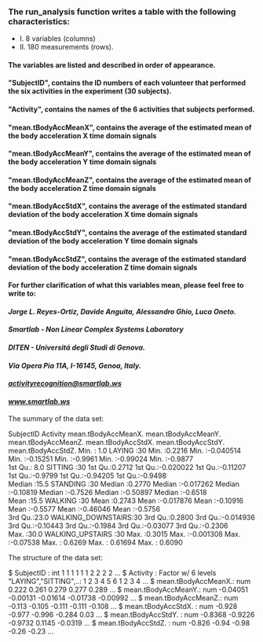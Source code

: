 ### The run_analysis function writes a table with the following characteristics:

* I. 8 variables (columns)
* II. 180 measurements (rows). 

#### The variables are listed and described in order of appearance.
#### **"SubjectID"**, contains the ID numbers of each volunteer that performed the six activities in the experiment (30 subjects).
#### **"Activity"**, contains the names of the 6 activities that subjects performed.
#### **"mean.tBodyAccMeanX"**, contains the average of the estimated mean of the body acceleration X time domain signals
#### **"mean.tBodyAccMeanY"**, contains the average of the estimated mean of the body acceleration Y time domain signals
#### **"mean.tBodyAccMeanZ"**, contains the average of the estimated mean of the body acceleration Z time domain signals
#### **"mean.tBodyAccStdX"**, contains the average of the estimated standard deviation of the body acceleration X time domain signals
#### **"mean.tBodyAccStdY"**, contains the average of the estimated standard deviation of the body acceleration Y time domain signals
#### **"mean.tBodyAccStdZ"**, contains the average of the estimated standard deviation of the body acceleration Z time domain signals

#### For further clarification of what this variables mean, please feel free to write to:

#### *Jorge L. Reyes-Ortiz, Davide Anguita, Alessandro Ghio, Luca Oneto.*
#### *Smartlab - Non Linear Complex Systems Laboratory*
#### *DITEN - Universitá degli Studi di Genova.*
#### *Via Opera Pia 11A, I-16145, Genoa, Italy.*
#### *activityrecognition@smartlab.ws*
#### *www.smartlab.ws*

The summary of the data set:

 SubjectID                  Activity  mean.tBodyAccMeanX. mean.tBodyAccMeanY. mean.tBodyAccMeanZ. mean.tBodyAccStdX. mean.tBodyAccStdY. mean.tBodyAccStdZ.
 Min.   : 1.0   LAYING            :30   Min.   :0.2216      Min.   :-0.040514   Min.   :-0.15251    Min.   :-0.9961    Min.   :-0.99024   Min.   :-0.9877   
 1st Qu.: 8.0   SITTING           :30   1st Qu.:0.2712      1st Qu.:-0.020022   1st Qu.:-0.11207    1st Qu.:-0.9799    1st Qu.:-0.94205   1st Qu.:-0.9498   
 Median :15.5   STANDING          :30   Median :0.2770      Median :-0.017262   Median :-0.10819    Median :-0.7526    Median :-0.50897   Median :-0.6518   
 Mean   :15.5   WALKING           :30   Mean   :0.2743      Mean   :-0.017876   Mean   :-0.10916    Mean   :-0.5577    Mean   :-0.46046   Mean   :-0.5756   
 3rd Qu.:23.0   WALKING_DOWNSTAIRS:30   3rd Qu.:0.2800      3rd Qu.:-0.014936   3rd Qu.:-0.10443    3rd Qu.:-0.1984    3rd Qu.:-0.03077   3rd Qu.:-0.2306   
 Max.   :30.0   WALKING_UPSTAIRS  :30   Max.   :0.3015      Max.   :-0.001308   Max.   :-0.07538    Max.   : 0.6269    Max.   : 0.61694   Max.   : 0.6090   
 
 The structure of the data set:
 
 $ SubjectID          : int  1 1 1 1 1 1 2 2 2 2 ...
 $ Activity           : Factor w/ 6 levels "LAYING","SITTING",..: 1 2 3 4 5 6 1 2 3 4 ...
 $ mean.tBodyAccMeanX.: num  0.222 0.261 0.279 0.277 0.289 ...
 $ mean.tBodyAccMeanY.: num  -0.04051 -0.00131 -0.01614 -0.01738 -0.00992 ...
 $ mean.tBodyAccMeanZ.: num  -0.113 -0.105 -0.111 -0.111 -0.108 ...
 $ mean.tBodyAccStdX. : num  -0.928 -0.977 -0.996 -0.284 0.03 ...
 $ mean.tBodyAccStdY. : num  -0.8368 -0.9226 -0.9732 0.1145 -0.0319 ...
 $ mean.tBodyAccStdZ. : num  -0.826 -0.94 -0.98 -0.26 -0.23 ...
